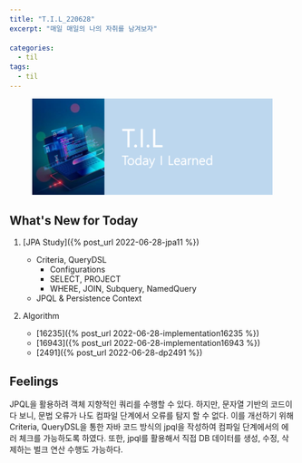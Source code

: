 ```yaml
---
title: "T.I.L_220628"
excerpt: "매일 매일의 나의 자취를 남겨보자"

categories:
  - til
tags:
  - til
---
```

<figure>
    <img src="/assets/images/til_image.png">
</figure>

## What's New for Today   
1. [JPA Study]({% post_url 2022-06-28-jpa11 %})
    - Criteria, QueryDSL
        - Configurations
        - SELECT, PROJECT
        - WHERE, JOIN, Subquery, NamedQuery
    - JPQL & Persistence Context
    
2. Algorithm
    - [16235]({% post_url 2022-06-28-implementation16235 %})
    - [16943]({% post_url 2022-06-28-implementation16943 %})
    - [2491]({% post_url 2022-06-28-dp2491 %})


## Feelings
JPQL을 활용하려 객체 지향적인 쿼리를 수행할 수 있다. 하지만, 문자열 기반의 코드이다 보니, 문법 오류가 나도 컴파일 단계에서 오류를 탐지 할 수 없다. 이를 개선하기 위해 Criteria, QueryDSL을 통한 자바 코드 방식의 jpql을 작성하여 컴파일 단계에서의 에러 체크를 가능하도록 하였다. 또한, jpql를 활용해서 직접 DB 데이터를 생성, 수정, 삭제하는 벌크 연산 수행도 가능하다.





